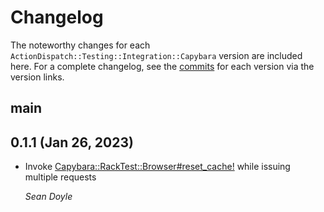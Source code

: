 # Changelog

The noteworthy changes for each `ActionDispatch::Testing::Integration::Capybara`
version are included here. For a complete changelog, see the [commits] for each
version via the version links.

[commits]: https://github.com/thoughtbot/action_dispatch-testing-integration-capybara/commits/main

## main

## 0.1.1 (Jan 26, 2023)

*   Invoke [Capybara::RackTest::Browser#reset_cache!](https://github.com/teamcapybara/capybara/blob/master/lib/capybara/rack_test/browser.rb#L112-L114) while issuing multiple requests

    *Sean Doyle*
